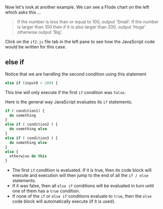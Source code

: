 Now let's look at another example. We can see a Flode chart on the left which asks this ...

> If the number is less than or equal to 100, output 'Small’. If the number is larger than 100 then if it is also larger than 200, output ‘Huge’ otherwise output 'Big’.

Click on the `if2.js` file tab in the left pane to see how the JavaScript code would be written for this case.

## else if
Notice that we are handling the second condition using this statement

```javascript
else if (input0 > 200) {
```

This line will only execute if the first `if` condition was `false`.

Here is the general way JavaScript evaluates its `if` statements.

```javascript
if ( condition1) {
  do something
}
else if ( condition2 ) {
  do something else
}
else if ( condition3 ) {
  do something else
}
else {
  otherwise do this
}
```

- The first `if` condition is evaluated. If it is true, then its code block will execute and execution will then jump to the end of all the `if / else` statements.
- If it was false, then all `else if` conditions will be evaluated in turn until one of them has a `true` condition.
- If none of the `if` or `else if` conditions evaluate to `true`, then the `else` code block will automatically execute (if it is used).

